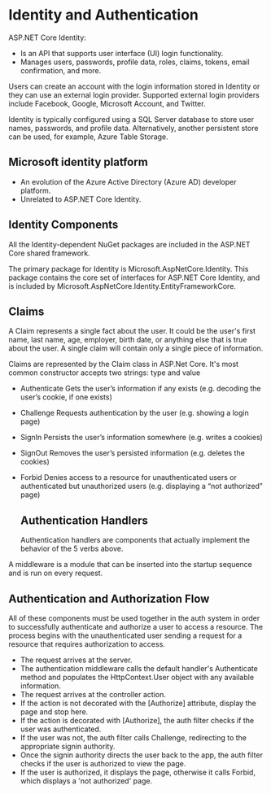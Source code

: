 # Identity and Authentication

ASP.NET Core Identity:

- Is an API that supports user interface (UI) login functionality.
- Manages users, passwords, profile data, roles, claims, tokens, email confirmation, and more.

Users can create an account with the login information stored in Identity or they can use an external login provider. Supported external login providers include Facebook, Google, Microsoft Account, and Twitter.

Identity is typically configured using a SQL Server database to store user names, passwords, and profile data. Alternatively, another persistent store can be used, for example, Azure Table Storage.

## Microsoft identity platform

- An evolution of the Azure Active Directory (Azure AD) developer platform.
- Unrelated to ASP.NET Core Identity.

## Identity Components

All the Identity-dependent NuGet packages are included in the ASP.NET Core shared framework.

The primary package for Identity is Microsoft.AspNetCore.Identity. This package contains the core set of interfaces for ASP.NET Core Identity, and is included by Microsoft.AspNetCore.Identity.EntityFrameworkCore.

## Claims

A Claim represents a single fact about the user. It could be the user's first name, last name, age, employer, birth date, or anything else that is true about the user. A single claim will contain only a single piece of information.

Claims are represented by the Claim class in ASP.Net Core. It's most common constructor accepts two strings: type and value

- Authenticate
  Gets the user’s information if any exists (e.g. decoding the user’s cookie, if one exists)
- Challenge
  Requests authentication by the user (e.g. showing a login page)
- SignIn
  Persists the user’s information somewhere (e.g. writes a cookies)
- SignOut
  Removes the user’s persisted information (e.g. deletes the cookies)
- Forbid
  Denies access to a resource for unauthenticated users or authenticated but unauthorized users (e.g. displaying a “not authorized” page)

  ## Authentication Handlers

  Authentication handlers are components that actually implement the behavior of the 5 verbs above.

A middleware is a module that can be inserted into the startup sequence and is run on every request.

## Authentication and Authorization Flow
All of these components must be used together in the auth system in order to successfully authenticate and authorize a user to access a resource. The process begins with the unauthenticated user sending a request for a resource that requires authorization to access.

- The request arrives at the server.
- The authentication middleware calls the default handler's Authenticate method and populates the HttpContext.User object with any available information.
- The request arrives at the controller action.
- If the action is not decorated with the [Authorize] attribute, display the page and stop here.
- If the action is decorated with [Authorize], the auth filter checks if the user was authenticated.
- If the user was not, the auth filter calls Challenge, redirecting to the appropriate signin authority.
- Once the signin authority directs the user back to the app, the auth filter checks if the user is authorized to view the page.
- If the user is authorized, it displays the page, otherwise it calls Forbid, which displays a 'not authorized' page.
